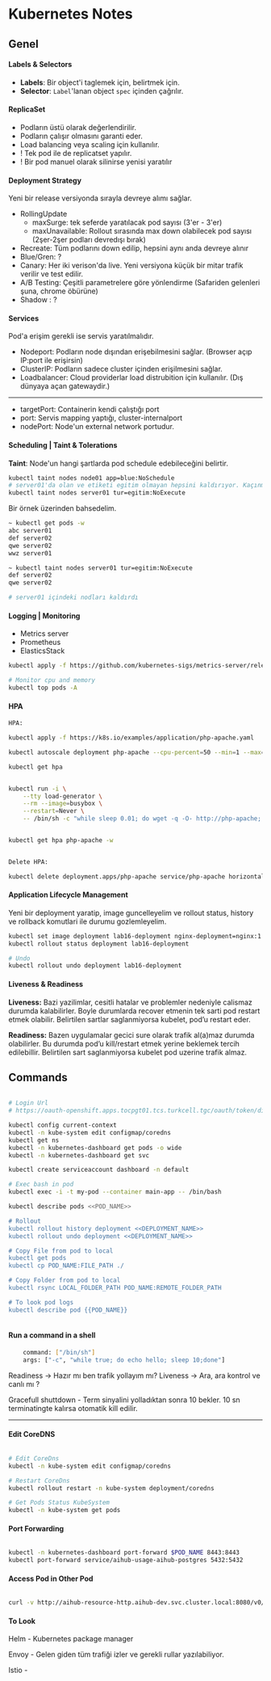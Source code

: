 # Kubernetes Notes

## Genel

#### Labels & Selectors
- **Labels**: Bir object'i taglemek için, belirtmek için.
- **Selector**: `Label`'lanan object `spec` içinden çağrılır.

#### ReplicaSet
- Podların üstü olarak değerlendirilir.
- Podların çalışır olmasını garanti eder.
- Load balancing veya scaling için kullanılır.
- ! Tek pod ile de replicatset yapılır.
- ! Bir pod manuel olarak silinirse yenisi yaratılır

#### Deployment Strategy

Yeni bir release versiyonda sırayla devreye alımı sağlar.

- RollingUpdate
    - maxSurge: tek seferde yaratılacak pod sayısı (3'er - 3'er)
    - maxUnavailable: Rollout sırasında max down olabilecek pod sayısı (2şer-2şer podları devredışı bırak)
- Recreate: Tüm podlarını down edilip, hepsini aynı anda devreye alınır
- Blue/Gren: ?
- Canary: Her iki verison'da live. Yeni versiyona küçük bir mitar trafik verilir ve test edilir.
- A/B Testing: Çeşitli parametrelere göre yönlendirme (Safariden gelenleri şuna, chrome öbürüne)
- Shadow : ?

#### Services
Pod'a erişim gerekli ise servis yaratılmalıdır.
- Nodeport: Podların node dışından erişebilmesini sağlar. (Browser açıp IP:port ile erişirsin)
- ClusterIP: Podların sadece cluster içinden erişilmesini sağlar.
- Loadbalancer: Cloud providerlar load distrubition için kullanılır. (Dış dünyaya açan gatewaydir.)

-----
- targetPort: Containerin kendi çalıştığı port
- port: Servis mapping yaptığı, cluster-internalport
- nodePort: Node'un external network portudur.

#### Scheduling | Taint & Tolerations
**Taint**: Node'un hangi şartlarda pod schedule edebileceğini belirtir.

```bash
kubectl taint nodes node01 app=blue:NoSchedule
# server01'da olan ve etiketi egitim olmayan hepsini kaldırıyor. Kaçınmak isteniyorsa tolerant kullanılmalı
kubectl taint nodes server01 tur=egitim:NoExecute
```
Bir örnek üzerinden bahsedelim.

```bash
~ kubectl get pods -w
abc server01
def server02
qwe server02
wwz server01

~ kubectl taint nodes server01 tur=egitim:NoExecute
def server02
qwe server02

# server01 içindeki nodları kaldırdı
```

#### Logging | Monitoring
- Metrics server
- Prometheus
- ElasticsStack

```bash
kubectl apply -f https://github.com/kubernetes-sigs/metrics-server/releases/latest/download/components.yaml

# Monitor cpu and memory
kubectl top pods -A

```

#### HPA

```bash
HPA:

kubectl apply -f https://k8s.io/examples/application/php-apache.yaml

kubectl autoscale deployment php-apache --cpu-percent=50 --min=1 --max=10

kubectl get hpa


kubectl run -i \
    --tty load-generator \
    --rm --image=busybox \
    --restart=Never \
    -- /bin/sh -c "while sleep 0.01; do wget -q -O- http://php-apache; done"


kubectl get hpa php-apache -w


Delete HPA:

kubectl delete deployment.apps/php-apache service/php-apache horizontalpodautoscaler.autoscaling/php-apache
```

#### Application Lifecycle Management
Yeni bir deployment yaratip, image guncelleyelim ve rollout status, history ve rollback komutlari ile durumu gozlemleyelim.

```bash
kubectl set image deployment lab16-deployment nginx-deployment=nginx:1.23
kubectl rollout status deployment lab16-deployment

# Undo
kubectl rollout undo deployment lab16-deployment
```

#### Liveness & Readiness
**Liveness:** Bazi yazilimlar, cesitli hatalar ve problemler nedeniyle calismaz durumda kalabilirler. Boyle durumlarda recover etmenin tek sarti pod restart etmek olabilir.
Belirtilen sartlar saglanmiyorsa kubelet, pod’u restart eder.

**Readiness:** Bazen uygulamalar gecici sure olarak trafik al(a)maz durumda olabilirler. Bu durumda pod’u kill/restart etmek yerine beklemek tercih edilebillir. Belirtilen sart saglanmiyorsa kubelet pod uzerine trafik almaz.




## Commands
```bash

# Login Url
# https://oauth-openshift.apps.tocpgt01.tcs.turkcell.tgc/oauth/token/display

kubectl config current-context
kubectl -n kube-system edit configmap/coredns
kubectl get ns
kubectl -n kubernetes-dashboard get pods -o wide
kubectl -n kubernetes-dashboard get svc

kubectl create serviceaccount dashboard -n default

# Exec bash in pod
kubectl exec -i -t my-pod --container main-app -- /bin/bash

kubectl describe pods <<POD_NAME>>

# Rollout
kubectl rollout history deployment <<DEPLOYMENT_NAME>>
kubectl rollout undo deployment <<DEPLOYMENT_NAME>>

# Copy File from pod to local
kubectl get pods
kubectl cp POD_NAME:FILE_PATH ./

# Copy Folder from pod to local
kubectl rsync LOCAL_FOLDER_PATH POD_NAME:REMOTE_FOLDER_PATH

# To look pod logs
kubectl describe pod {{POD_NAME}}



```

#### Run a command in a shell

```bash
    command: ["/bin/sh"]
    args: ["-c", "while true; do echo hello; sleep 10;done"]
```
Readiness -> Hazır mı ben trafik yollayım mı?
Liveness -> Ara, ara kontrol ve canlı mı ?

Gracefull shuttdown
    -   Term sinyalini yolladıktan sonra 10 bekler. 10 sn terminatingte kalırsa otomatik kill edilir.

-------------------------

#### Edit CoreDNS
```bash

# Edit CoreDns
kubectl -n kube-system edit configmap/coredns

# Restart CoreDns
kubectl rollout restart -n kube-system deployment/coredns

# Get Pods Status KubeSystem
kubectl -n kube-system get pods
```

#### Port Forwarding
```bash

kubectl -n kubernetes-dashboard port-forward $POD_NAME 8443:8443
kubectl port-forward service/aihub-usage-aihub-postgres 5432:5432

```

#### Access Pod in Other Pod
```bash

curl -v http://aihub-resource-http.aihub-dev.svc.cluster.local:8080/v0/workspaces --header 'Authorization: Bearer XXX'

```

#### To Look

Helm
    - Kubernetes package manager

Envoy
    - Gelen giden tüm trafiği izler ve gerekli rullar yazılabiliyor.

Istio
    -


